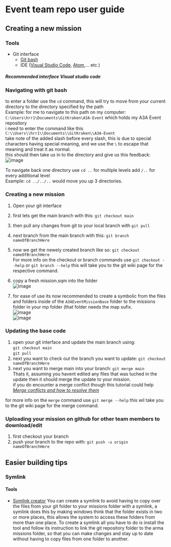 # Event team repo user guide

## Creating a new mission
### Tools
* Git interface
  * [Git bash](https://git-scm.com/downloads)
  * IDE ([Visual Studio Code](https://code.visualstudio.com/download), [Atom](https://atom.io/),... etc.)


##### *Recommended interface Visual studio code*

### Navigating with git bash
to enter a folder use the `cd` command, this will try to move from your current directory to the directory specified by the path  
Example: for me to navigate to this path on my computer: `C:\Users\hrr1\Documents\GitKraken\A3A-Event` which holds my A3A Event repository  
i need to enter the command like this `C:\\Users\\hrr1\\Documents\\GitKraken\\A3A-Event`  
take note of the added slash before every slash, this is due to special characters having special meaning, and we use the `\` to escape that meaning and treat it as normal.  
this should then take us in to the directory and give us this feedback:  
![image](https://user-images.githubusercontent.com/61709767/131226531-0251001f-f601-4621-b90b-d38d6c6819d5.png)  
  
To navigate back one directory use `cd ..` for multiple levels add `/..` for every additional level  
Example: `cd ../../..` would move you up 3 directories.

### Creating a new mission
1) Open your git interface
2) first lets get the main branch with this: `git checkout main`
3) then pull any changes from git to your local branch with `git pull`
4) next branch from the main branch with this: `git branch nameOfBranchHere`
5) now we get the newely created branch like so: `git checkout nameOfBranchHere`  
For more info on the checkout or branch commands use `git checkout --help` or `git branch --help` this will take you to the git wiki page for the respective command.

6) copy a fresh mission.sqm into the folder  
![image](https://user-images.githubusercontent.com/61709767/131227238-fcdc092d-85cd-4744-b5e6-71d4615bde0a.png)
7) for ease of use its now recommended to create a symbolic from the files and folders inside of the `A3AEventMissionBase` folder to the missions folder in your mp folder (that folder needs the map sufix.  
![image](https://user-images.githubusercontent.com/61709767/131227257-1724472f-df77-4274-9baa-678c03d78cd2.png)  
![image](https://user-images.githubusercontent.com/61709767/131227273-d4d0f8fe-08d8-4d2f-b8f9-abf154be6756.png)

### Updating the base code
1) open your git interface and update the main branch using:  
    `git checkout main`  
    `git pull`
2) next you want to check out the branch you want to update: `git checkout nameOfBranchHere`
3) next you want to merge main into your branch: `git merge main`  
Thats it, assuming you havent edited any files that was tuched in the update then it should merge the update to your mission.  
if you do encounter a merge conflict though this tutorial could help [*Merge conflicts and how to resolve them*](https://www.atlassian.com/git/tutorials/using-branches/merge-conflicts)

for more info on the `merge` command use `git merge --help` this wil take you to the git wiki page for the merge command.

### Uploading your mission on github for other team members to download/edit
1) first checkout your branch
2) push your branch to the repo with: `git push -u origin nameOfBranchHere`

## Easier building tips
### Symlink
#### Tools
* [Symlink creator](https://schinagl.priv.at/nt/hardlinkshellext/linkshellextension.html#download)
You can create a symlink to avoid having to copy over the files from your git folder to your missions folder with a symlink, a symlink does this by making windows think that the folder exists in two or more places, this allows the system to access these folders from more than one place.
To create a symlink all you have to do is install the tool and follow its instruction to link the git repository folder to the arma missions folder, so that you can make changes and stay up to date without having to copy files from one folder to another.
